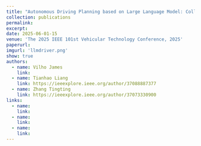 ```yaml
---
title: "Autonomous Driving Planning based on Large Language Model: Collaborative Driving"
collection: publications
permalink: 
excerpt: 
date: 2025-06-01-15
venue: 'The 2025 IEEE 101st Vehicular Technology Conference, 2025'
paperurl: 
imgurl: 'llmdriver.png'
show: true
authors:
  - name: Vilho James
    link: 
  - name: Tianhao Liang
    link: https://ieeexplore.ieee.org/author/37088887377
  - name: Zhang Tingting
    link: https://ieeexplore.ieee.org/author/37073330900
links:
  - name: 
    link: 
  - name: 
    link: 
  - name: 
    link: 
---
```

